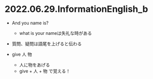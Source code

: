 # 2022.06.29.InformationEnglish_b
- And you name is?
  - what is your nameは失礼な時がある

- 質問、疑問は語尾を上げると伝わる

- give 人 物
  - 人に物をあげる
  - give + 人 + 物 で覚える！


